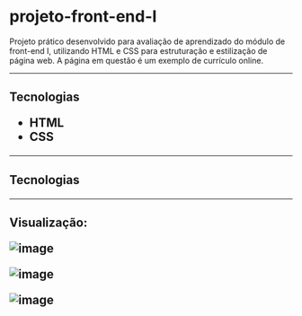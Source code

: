 # projeto-front-end-I
Projeto prático desenvolvido para avaliação de aprendizado do módulo de front-end I, utilizando HTML e CSS para estruturação e estilização de página web. A página em questão é um exemplo de currículo online.

<hr>
<h2>Tecnologias
<ul>
    <li>HTML</li>
    <li>CSS</li>
</ul>

<hr>
<h2>Tecnologias

<hr>
<h2>Visualização:

![image](https://github.com/user-attachments/assets/dc25abbd-e0e7-43ed-8d15-b617c0029c0f)

![image](https://github.com/user-attachments/assets/7b4109f6-7d8b-46b9-9293-c867bb17ef99)

![image](https://github.com/user-attachments/assets/de7546a7-50b6-471a-8dec-2d09f7a5c87d)
